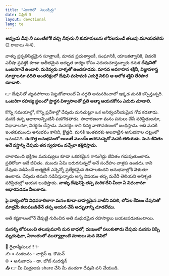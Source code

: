 ```yaml
---
title: "ఎడారిలో  సెలయేర్లు"
date: ఏప్రిల్ 5
layout: devotional
lang: te
---
```


***అప్పుడు నీవు నీ యింటిలోకి వచ్చి నీవును నీ కుమారులును లోపలనుండి తలుపు మూయవలెను*** 
(2 రాజులు 4:4). 

వాళ్ళు ప్రకృతిసిద్ధమైన సూత్రాలకీ, మానవ ప్రభుత్వాలకీ, సంఘానికీ, యాజకత్వానికి, చివరకి ఎలీషా ప్రవక్తకి కూడా అతీతమైన అద్భుత కార్యం కోసం ఎదురుచూస్తున్నారు గనుక **దేవునితో ఒంటరిగానే ఉండాలి. మరెవ్వరు వాళ్ళతో ఉండకూడదు. మానవ అవగాహన శక్తినీ, విజ్ఞానశాస్త్ర సూత్రాలనూ వదిలి అంతరిక్షంలో దేవుని  మహిమకి ఎదురై నిలిచి ఆ అలోక శక్తిని తేరిపార చూడాలి.**

👉 దేవునితో వ్యవహారాలు పెట్టుకోవాలంటే ఏ పద్ధతి అనుసరించాలో ఇక్కడ మనకి కన్పిస్తున్నది. **ఒంటరిగా రహస్య స్థలంలో ప్రార్థన విశ్వాసాలతో ప్రతి ఆత్మా ఆయనకోసం ఎదురు చూడాలి.**

కొన్ని సమయాల్లో, కొన్ని ప్రదేశాల్లో దేవుడు మనచుట్టూ ఒక అనిర్వచనీయమైన గోడ కడతాడు. మనకి ఉన్న ఆధారాలన్నింటినీ పడగొడతాడు. సాధారణంగా మనం పనులు చేసే పరిస్థితులనూ, విధానాలనూ, నిరర్ధకం చేస్తాడు. మనకర్థం కాని దివ్య వాతావరణంలో బంధిస్తాడు. అది మనకి ఇంతకుముందు అనుభవం కానిది, క్రొత్తది. మనకి ఇంతవరకు అలవాటైన అనుభవాల చట్రంలో ఇమడనిది. 
**ఈ కొత్త అనుభవంలో అయితే ముందేం జరగనున్నదో మనకి తెలియదు. మన జీవితం అనే వస్త్రాన్ని దేవుడు తన స్వరూపం వచ్చేలా కత్తిరిస్తాడు.**

చాలామంది భక్తిగల మనుష్యులు కూడా ఒకరకమైన గానుగెద్దు జీవితం గడుపుతుంటారు. ప్రతిరోజూ అదే జీవితం. ముందు ఏమి జరుగనున్నదో అనే సందేహం వాళ్లకు ఉండదు. కాని దేవుడు నడిపించే ఆత్మలైతే ఎన్నెన్నో ప్రత్యేకమైన ఊహలకందని అనుభవాల్లోకి వెళుతూ ఉంటారు. దేవుడు తమని నడిపిస్తున్నాడు అన్న విషయం తప్ప మరేదీ తెలియని అనిశ్చత పరిస్థితుల్లో ఆయన బంధిస్తాడు. 
**వాళ్ళు దేవునిపై తప్ప మరిక దేని మీదా ఏ విధంగానూ ఆధారపడడం వీలుకాదు.**

**పై వాక్యంలోని విధవరాలిలాగా మనం కూడా బాహ్యమైన వాటిని వదిలి, లోపల కేవలం దేవునితో మాత్రమే కలుపబడితేనే తప్ప ఆయన చేసే అద్భుతాన్ని చూడలేము.**

అతి కష్టకాలంలోనే దేవుణ్ణి గురించిన అతి మధురమైన రహస్యాలు బయటపడుతుంటాయి.

**మనల్ని లోపలుంచి తలుపుమూసి మన బాధలో, దుఃఖంలో పలుకుతాడు దేవుడు మనసు విప్పి మృదువుగా, ఏకాంతంలో ముత్యాల్లాంటి మాటలు మన చెవిలో**


<div class="blessing">🙏 <span class="bless-text">దైవాశ్శీసులు!!!</span> ✨</div>

<div class="credit">✍️ <span class="credit-text">▪ సంకలనం - చార్లెస్ ఇ. కౌమన్</span></div>
<div class="credit">🌐 <span class="credit-text">▪ అనువాదం - డా. జోబ్ సుదర్శన్</span></div>


<div class="share">📤 👉 <span class="share-text">మీ మిత్రులకు share చేసి మీ వంతుగా దేవుని పని చేయండి.</span></div>
